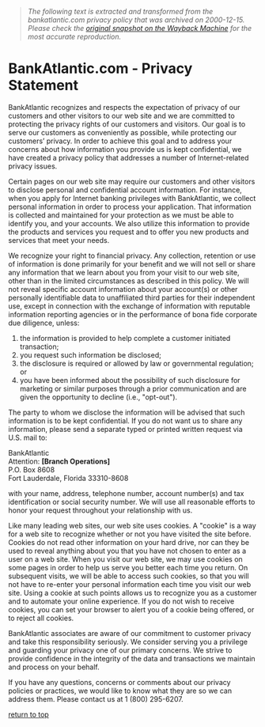 > *The following text is extracted and transformed from the bankatlantic.com privacy policy that was archived on 2000-12-15. Please check the [original snapshot on the Wayback Machine](https://web.archive.org/web/20001215012800id_/http%3A//www.bankatlantic.com/Info/privacy.asp) for the most accurate reproduction.*

# BankAtlantic.com - Privacy Statement

BankAtlantic recognizes and respects the expectation of privacy of our customers and other visitors to our web site and we are committed to protecting the privacy rights of our customers and visitors. Our goal is to serve our customers as conveniently as possible, while protecting our customers’ privacy. In order to achieve this goal and to address your concerns about how information you provide us is kept confidential, we have created a privacy policy that addresses a number of Internet-related privacy issues. 

Certain pages on our web site may require our customers and other visitors to disclose personal and confidential account information. For instance, when you apply for Internet banking privileges with BankAtlantic, we collect personal information in order to process your application. That information is collected and maintained for your protection as we must be able to identify you, and your accounts. We also utilize this information to provide the products and services you request and to offer you new products and services that meet your needs. 

We recognize your right to financial privacy. Any collection, retention or use of information is done primarily for your benefit and we will not sell or share any information that we learn about you from your visit to our web site, other than in the limited circumstances as described in this policy. We will not reveal specific account information about your account(s) or other personally identifiable data to unaffiliated third parties for their independent use, except in connection with the exchange of information with reputable information reporting agencies or in the performance of bona fide corporate due diligence, unless: 

  1. the information is provided to help complete a customer initiated transaction; 
  2. you request such information be disclosed; 
  3. the disclosure is required or allowed by law or governmental regulation; or 
  4. you have been informed about the possibility of such disclosure for marketing or similar purposes through a prior communication and are given the opportunity to decline (i.e., "opt-out"). 



The party to whom we disclose the information will be advised that such information is to be kept confidential. If you do not want us to share any information, please send a separate typed or printed written request via U.S. mail to: 

BankAtlantic   
Attention: **[Branch Operations]**   
P.O. Box 8608  
Fort Lauderdale, Florida 33310-8608

with your name, address, telephone number, account number(s) and tax identification or social security number. We will use all reasonable efforts to honor your request throughout your relationship with us.

Like many leading web sites, our web site uses cookies. A "cookie" is a way for a web site to recognize whether or not you have visited the site before. Cookies do not read other information on your hard drive, nor can they be used to reveal anything about you that you have not chosen to enter as a user on a web site. When you visit our web site, we may use cookies on some pages in order to help us serve you better each time you return. On subsequent visits, we will be able to access such cookies, so that you will not have to re-enter your personal information each time you visit our web site. Using a cookie at such points allows us to recognize you as a customer and to automate your online experience. If you do not wish to receive cookies, you can set your browser to alert you of a cookie being offered, or to reject all cookies. 

BankAtlantic associates are aware of our commitment to customer privacy and take this responsibility seriously. We consider serving you a privilege and guarding your privacy one of our primary concerns. We strive to provide confidence in the integrity of the data and transactions we maintain and process on your behalf.

If you have any questions, concerns or comments about our privacy policies or practices, we would like to know what they are so we can address them. Please contact us at 1 (800) 295-6207.

[return to top](https://web.archive.org/web/20001215012800id_/http%3A//www.bankatlantic.com/Info/privacy.asp#top)
